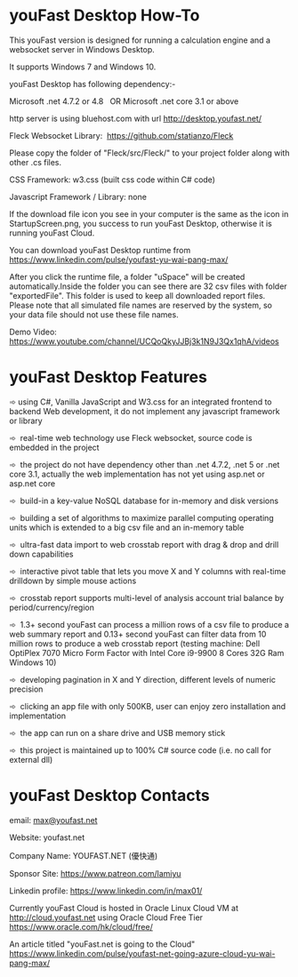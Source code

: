 # youFast Desktop How-To
This youFast version is designed for running a calculation engine and a websocket server in Windows Desktop. 

It supports Windows 7 and Windows 10.

youFast Desktop has following dependency:-

Microsoft .net 4.7.2 or 4.8  
OR Microsoft .net core 3.1 or above

http server is using bluehost.com with url http://desktop.youfast.net/

Fleck Websocket Library:  https://github.com/statianzo/Fleck

Please copy the folder of "Fleck/src/Fleck/" to your project folder along with other .cs files.

CSS Framework: w3.css (built css code within C# code)

Javascript Framework / Library: none

If the download file icon you see in your computer is the same as the icon in StartupScreen.png, you success to run youFast Desktop, otherwise it is running youFast Cloud.

You can download youFast Desktop runtime from https://www.linkedin.com/pulse/youfast-yu-wai-pang-max/

After you click the runtime file, a folder "uSpace" will be created automatically.Inside the folder you can see there are 32 csv files with folder "exportedFile". This folder is used to keep all downloaded report files. Please note that all simulated file names are reserved by the system, so your data file should not use these file names.

Demo Video: https://www.youtube.com/channel/UCQoQkyJJBj3k1N9J3Qx1qhA/videos

# youFast Desktop Features

➾ using C#, Vanilla JavaScript and W3.css for an integrated frontend to backend Web development, it do not implement any javascript framework or library

➾  real-time web technology use Fleck websocket, source code is embedded in the project

➾  the project do not have dependency other than .net 4.7.2, .net 5 or .net core 3.1, actually the web implementation has not yet using asp.net or asp.net core

➾  build-in a key-value NoSQL database for in-memory and disk versions

➾  building a set of algorithms to maximize parallel computing operating units which is extended to a big csv file and an in-memory table

➾  ultra-fast data import to web crosstab report with drag & drop and drill down capabilities
 
➾  interactive pivot table that lets you move X and Y columns with real-time drilldown by simple mouse actions

➾  crosstab report supports multi-level of analysis account trial balance by period/currency/region

➾  1.3+ second youFast can process a million rows of a csv file to produce a web summary report and 0.13+ second youFast can filter data from 10 million rows to produce a web crosstab report (testing machine: Dell OptiPlex 7070 Micro Form Factor with Intel Core i9-9900 8 Cores 32G Ram Windows 10)

➾  developing pagination in X and Y direction, different levels of numeric precision

➾  clicking an app file with only 500KB, user can enjoy zero installation and implementation

➾  the app can run on a share drive and USB memory stick

➾  this project is maintained up to 100% C# source code (i.e. no call for external dll)

# youFast Desktop Contacts

email: max@youfast.net

Website: youfast.net

Company Name: YOUFAST.NET (優快通)

Sponsor Site: https://www.patreon.com/lamiyu

Linkedin profile: https://www.linkedin.com/in/max01/

Currently youFast Cloud is hosted in Oracle Linux Cloud VM at http://cloud.youfast.net using Oracle Cloud Free Tier https://www.oracle.com/hk/cloud/free/

An article titled "youFast.net is going to the Cloud" https://www.linkedin.com/pulse/youfast-net-going-azure-cloud-yu-wai-pang-max/




